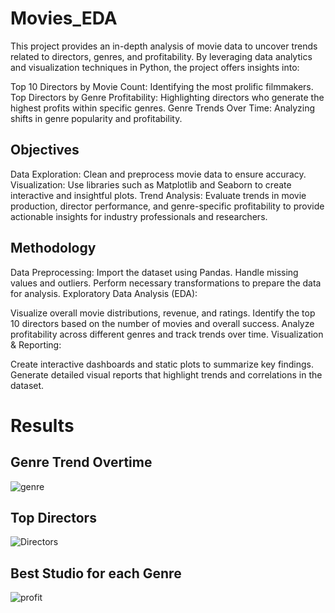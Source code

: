 # Movies_EDA
This project provides an in-depth analysis of movie data to uncover trends related to directors, genres, and profitability. By leveraging data analytics and visualization techniques in Python, the project offers insights into:

Top 10 Directors by Movie Count: Identifying the most prolific filmmakers.
Top Directors by Genre Profitability: Highlighting directors who generate the highest profits within specific genres.
Genre Trends Over Time: Analyzing shifts in genre popularity and profitability.

## Objectives
Data Exploration: Clean and preprocess movie data to ensure accuracy.
Visualization: Use libraries such as Matplotlib and Seaborn to create interactive and insightful plots.
Trend Analysis: Evaluate trends in movie production, director performance, and genre-specific profitability to provide actionable insights for industry professionals and researchers.


## Methodology
Data Preprocessing:
Import the dataset using Pandas.
Handle missing values and outliers.
Perform necessary transformations to prepare the data for analysis.
Exploratory Data Analysis (EDA):

Visualize overall movie distributions, revenue, and ratings.
Identify the top 10 directors based on the number of movies and overall success.
Analyze profitability across different genres and track trends over time.
Visualization & Reporting:

Create interactive dashboards and static plots to summarize key findings.
Generate detailed visual reports that highlight trends and correlations in the dataset.

# Results
## Genre Trend Overtime
![genre](https://github.com/user-attachments/assets/a9d1a616-31e9-4e51-9056-d04b1c3aa5c8)


## Top Directors
![Directors](https://github.com/user-attachments/assets/74ab42e3-5b1f-47f0-8077-322aa54fc1f6)

## Best Studio for each Genre
![profit](https://github.com/user-attachments/assets/8483822c-0c27-42b8-86e7-1b8fd737b284)


